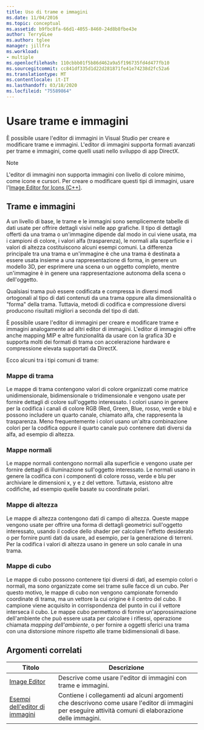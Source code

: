 ```yaml
---
title: Uso di trame e immagini
ms.date: 11/04/2016
ms.topic: conceptual
ms.assetid: b9fbc8fa-66d1-4055-8460-24d8b8fbe43e
author: TerryGLee
ms.author: tglee
manager: jillfra
ms.workload:
- multiple
ms.openlocfilehash: 110cbbb01f5b86d462a9a5f196735fd4d477fb10
ms.sourcegitcommit: cc841df335d1d22d281871fe41e74238d2fc52a6
ms.translationtype: MT
ms.contentlocale: it-IT
ms.lasthandoff: 03/18/2020
ms.locfileid: "75589864"
---
```

# <a name="work-with-textures-and-images"></a>Usare trame e immagini

È possibile usare l'editor di immagini in Visual Studio per creare e modificare trame e immagini. L'editor di immagini supporta formati avanzati per trame e immagini, come quelli usati nello sviluppo di app DirectX.

> [!NOTE]
> L'editor di immagini non supporta immagini con livello di colore minimo, come icone e cursori. Per creare o modificare questi tipi di immagini, usare l'[Image Editor for Icons (C++)](/cpp/windows/image-editor-for-icons).

## <a name="textures-and-images"></a>Trame e immagini

A un livello di base, le trame e le immagini sono semplicemente tabelle di dati usate per offrire dettagli visivi nelle app grafiche. Il tipo di dettagli offerti da una trama o un'immagine dipende dal modo in cui viene usata, ma i campioni di colore, i valori alfa (trasparenza), le normali alla superficie e i valori di altezza costituiscono alcuni esempi comuni. La differenza principale tra una trama e un'immagine è che una trama è destinata a essere usata insieme a una rappresentazione di forma, in genere un modello 3D, per esprimere una scena o un oggetto completo, mentre un'immagine è in genere una rappresentazione autonoma della scena o dell'oggetto.

Qualsiasi trama può essere codificata e compressa in diversi modi ortogonali al tipo di dati contenuti da una trama oppure alla dimensionalità o "forma" della trama. Tuttavia, metodi di codifica e compressione diversi producono risultati migliori a seconda del tipo di dati.

È possibile usare l'editor di immagini per creare e modificare trame e immagini analogamente ad altri editor di immagini. L'editor di immagini offre anche mapping MIP e altre funzionalità da usare con la grafica 3D e supporta molti dei formati di trama con accelerazione hardware e compressione elevata supportati da DirectX.

Ecco alcuni tra i tipi comuni di trame:

### <a name="texture-maps"></a>Mappe di trama

Le mappe di trama contengono valori di colore organizzati come matrice unidimensionale, bidimensionale o tridimensionale e vengono usate per fornire dettagli di colore sull'oggetto interessato. I colori usano in genere per la codifica i canali di colore RGB (Red, Green, Blue, rosso, verde e blu) e possono includere un quarto canale, chiamato alfa, che rappresenta la trasparenza. Meno frequentemente i colori usano un'altra combinazione colori per la codifica oppure il quarto canale può contenere dati diversi da alfa, ad esempio di altezza.

### <a name="normal-maps"></a>Mappe normali

Le mappe normali contengono normali alla superficie e vengono usate per fornire dettagli di illuminazione sull'oggetto interessato. Le normali usano in genere la codifica con i componenti di colore rosso, verde e blu per archiviare le dimensioni x, y e z del vettore. Tuttavia, esistono altre codifiche, ad esempio quelle basate su coordinate polari.

### <a name="height-maps"></a>Mappe di altezza

Le mappe di altezza contengono dati di campo di altezza. Queste mappe vengono usate per offrire una forma di dettagli geometrici sull'oggetto interessato, usando il codice dello shader per calcolare l'effetto desiderato o per fornire punti dati da usare, ad esempio, per la generazione di terreni. Per la codifica i valori di altezza usano in genere un solo canale in una trama.

### <a name="cube-maps"></a>Mappe di cubo

Le mappe di cubo possono contenere tipi diversi di dati, ad esempio colori o normali, ma sono organizzate come sei trame sulle facce di un cubo. Per questo motivo, le mappe di cubo non vengono campionate fornendo coordinate di trama, ma un vettore la cui origine è il centro del cubo. Il campione viene acquisito in corrispondenza del punto in cui il vettore interseca il cubo. Le mappe cubo permettono di fornire un'approssimazione dell'ambiente che può essere usata per calcolare i riflessi, operazione chiamata *mapping dell'ambiente*, o per fornire a oggetti sferici una trama con una distorsione minore rispetto alle trame bidimensionali di base.

## <a name="related-topics"></a>Argomenti correlati

|Titolo|Descrizione|
|-----------|-----------------|
|[Image Editor](../designers/image-editor.md)|Descrive come usare l'editor di immagini con trame e immagini.|
|[Esempi dell'editor di immagini](../designers/how-to-create-a-basic-texture.md)|Contiene i collegamenti ad alcuni argomenti che descrivono come usare l'editor di immagini per eseguire attività comuni di elaborazione delle immagini.|
